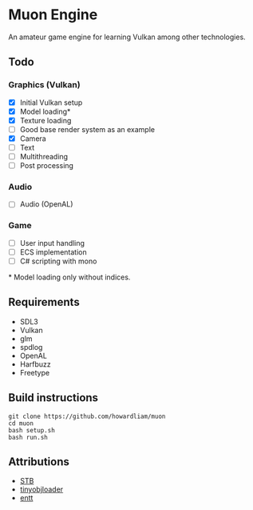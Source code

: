 # Muon Engine
An amateur game engine for learning Vulkan among other technologies.

## Todo
### Graphics (Vulkan)
- [x] Initial Vulkan setup
- [x] Model loading*
- [x] Texture loading
- [ ] Good base render system as an example
- [x] Camera
- [ ] Text
- [ ] Multithreading
- [ ] Post processing
### Audio
- [ ] Audio (OpenAL)
### Game
- [ ] User input handling
- [ ] ECS implementation
- [ ] C# scripting with mono

\* Model loading only without indices.

## Requirements
- SDL3
- Vulkan
- glm
- spdlog
- OpenAL
- Harfbuzz
- Freetype

## Build instructions
```
git clone https://github.com/howardliam/muon
cd muon
bash setup.sh
bash run.sh
```

## Attributions
- [STB](https://github.com/nothings/stb)
- [tinyobjloader](https://github.com/tinyobjloader/tinyobjloader)
- [entt](https://github.com/skypjack/entt)
